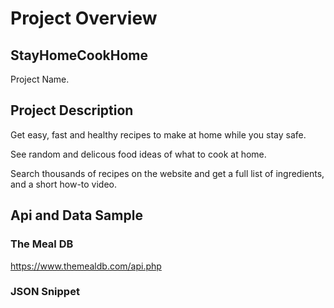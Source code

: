 # Project Overview

## StayHomeCookHome
Project Name.

## Project Description

Get easy, fast and healthy recipes to make at home while you stay safe. 

See random and delicous food ideas of what to cook at home.

Search thousands of recipes on the website and get a full list of ingredients, and a short how-to video.

## Api and Data Sample

### The Meal DB

https://www.themealdb.com/api.php

### JSON Snippet
